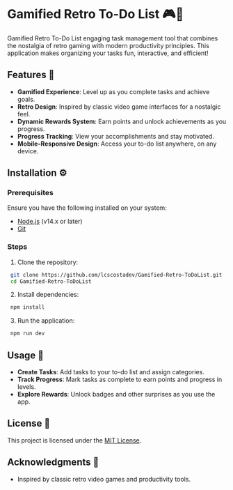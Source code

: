 # Gamified Retro To-Do List 🎮📝
Gamified Retro To-Do List engaging task management tool that combines the nostalgia of retro gaming with modern productivity principles. This application makes organizing your tasks fun, interactive, and efficient!

## Features 🚀

- **Gamified Experience**: Level up as you complete tasks and achieve goals.
- **Retro Design**: Inspired by classic video game interfaces for a nostalgic feel.
- **Dynamic Rewards System**: Earn points and unlock achievements as you progress.
- **Progress Tracking**: View your accomplishments and stay motivated.
- **Mobile-Responsive Design**: Access your to-do list anywhere, on any device.

## Installation ⚙️

### Prerequisites
Ensure you have the following installed on your system:
- [Node.js](https://nodejs.org/) (v14.x or later)
- [Git](https://git-scm.com/)

### Steps
1. Clone the repository:
  ```bash
   git clone https://github.com/lcscostadev/Gamified-Retro-ToDoList.git
   cd Gamified-Retro-ToDoList
  ```
2. Install dependencies:
  ```bash
   npm install
  ```
3. Run the application:
  ```bash
   npm run dev
  ```

## Usage 📖

- **Create Tasks**: Add tasks to your to-do list and assign categories.
- **Track Progress**: Mark tasks as complete to earn points and progress in levels.
- **Explore Rewards**: Unlock badges and other surprises as you use the app.

## License 📜

This project is licensed under the [MIT License](LICENSE).

## Acknowledgments 🙌

- Inspired by classic retro video games and productivity tools.

<!-- ## Screenshots 📸
 -->
